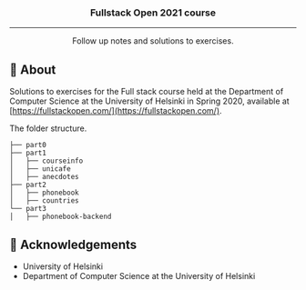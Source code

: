 <h3 align="center">Fullstack Open 2021 course</h3>

---

<p align="center"> Follow up notes and solutions to exercises.
    <br> 
</p>

## 🧐 About

Solutions to exercises for the Full stack course held at the Department of Computer Science at the University of Helsinki in Spring 2020, available at [https://fullstackopen.com/](https://fullstackopen.com/).

The folder structure.

``` text
├── part0
├── part1
│   ├── courseinfo
│   ├── unicafe
│   ├── anecdotes
├── part2
│   ├── phonebook
│   ├── countries
└── part3
│   ├── phonebook-backend
```

## 🎉 Acknowledgements

- University of Helsinki
- Department of Computer Science at the University of Helsinki
